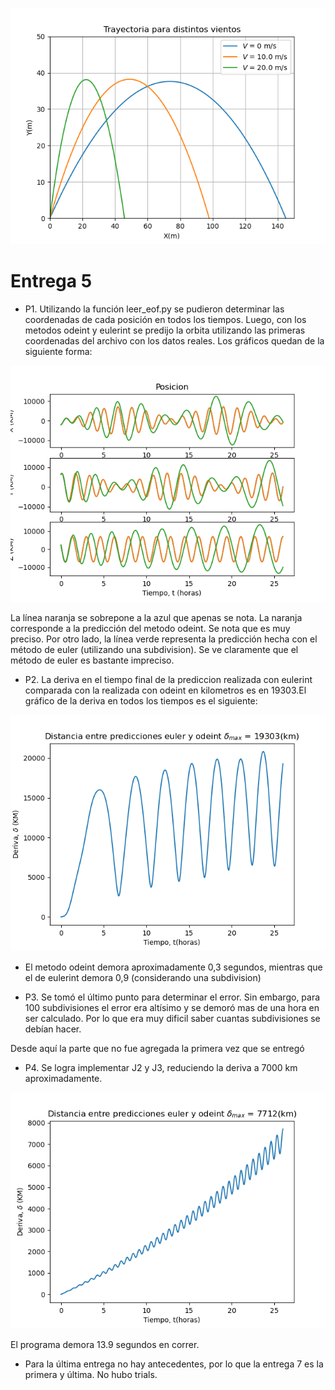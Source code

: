 ![myimage-alt-tag](https://github.com/JoseTomasMartinez/MCOC2020-P1/blob/master/Trayectoria%20para%20distintos%20vientos.png)
# Entrega 5
* P1. Utilizando la función leer_eof.py se pudieron determinar las coordenadas de cada posición en todos los tiempos. Luego, con los metodos odeint y eulerint se predijo la orbita utilizando las primeras coordenadas del archivo con los datos reales. Los gráficos quedan de la siguiente forma:

![myimage-alt-tag](https://github.com/JoseTomasMartinez/MCOC2020-P1/blob/master/P1%20Vector%20de%20Estado%20(X%2CY%2CZ).png)

 La línea naranja se sobrepone a la azul que apenas se nota. La naranja corresponde a la predicción del metodo odeint. Se nota que es muy preciso. Por otro lado, la línea verde representa la predicción hecha con el método de euler (utilizando una subdivision). Se ve claramente que el método de euler es bastante impreciso. 

* P2. La deriva en el tiempo final de la prediccion realizada con eulerint comparada con la realizada con odeint en kilometros es en 19303.El gráfico de la deriva en todos los tiempos es el siguiente:

![myimage-alt-tag](https://github.com/JoseTomasMartinez/MCOC2020-P1/blob/master/Deriva%20entre%20predicciones%20Euler%20y%20Odeint.png)

* El metodo odeint demora aproximadamente 0,3 segundos, mientras que el de eulerint demora 0,9 (considerando una subdivision)

* P3. Se tomó el último punto para determinar el error. Sin embargo, para 100 subdivisiones el error era altísimo y se demoró mas de una hora en ser calculado. Por lo que era muy dificil saber cuantas subdivisiones se debían hacer.

 Desde aquí la parte que no fue agregada la primera vez que se entregó
* P4. Se logra implementar J2 y J3, reduciendo la deriva a 7000 km aproximadamente.

![myimage-alt-tag](https://github.com/JoseTomasMartinez/MCOC2020-P1/blob/master/Deriva%20entre%20predicciones%20Euler%20y%20Odeint%20J2%20y%20J3.png)

El programa demora 13.9 segundos en correr.
* Para la última entrega no hay antecedentes, por lo que la entrega 7 es la primera y última. No hubo trials.
